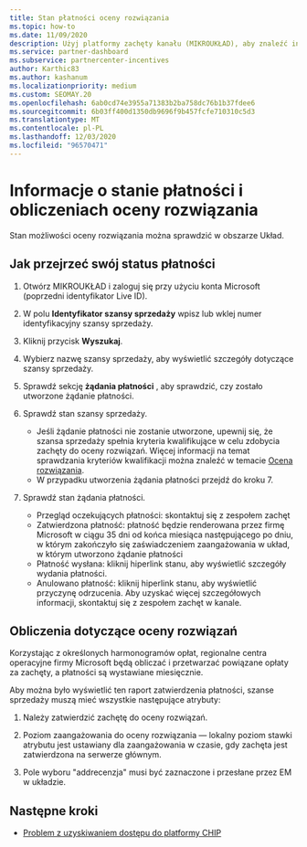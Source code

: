 ```yaml
---
title: Stan płatności oceny rozwiązania
ms.topic: how-to
ms.date: 11/09/2020
description: Użyj platformy zachęty kanału (MIKROUKŁAD), aby znaleźć informacje o możliwościach oceny rozwiązań, ich obliczeniach i ich stanie płatności.
ms.service: partner-dashboard
ms.subservice: partnercenter-incentives
author: Karthic83
ms.author: kashanum
ms.localizationpriority: medium
ms.custom: SEOMAY.20
ms.openlocfilehash: 6ab0cd74e3955a71383b2ba758dc76b1b37fdee6
ms.sourcegitcommit: 6b03ff400d1350db9696f9b457fcfe710310c5d3
ms.translationtype: MT
ms.contentlocale: pl-PL
ms.lasthandoff: 12/03/2020
ms.locfileid: "96570471"
---
```

# <a name="solution-assessment-payment-status-and-calculation-info"></a>Informacje o stanie płatności i obliczeniach oceny rozwiązania

Stan możliwości oceny rozwiązania można sprawdzić w obszarze Układ.

## <a name="how-to-review-your-payment-status"></a>Jak przejrzeć swój status płatności

1. Otwórz MIKROUKŁAD i zaloguj się przy użyciu konta Microsoft (poprzedni identyfikator Live ID).
2. W polu **Identyfikator szansy sprzedaży** wpisz lub wklej numer identyfikacyjny szansy sprzedaży.
3. Kliknij przycisk **Wyszukaj**.
4. Wybierz nazwę szansy sprzedaży, aby wyświetlić szczegóły dotyczące szansy sprzedaży.
5. Sprawdź sekcję **żądania płatności** , aby sprawdzić, czy zostało utworzone żądanie płatności.
6. Sprawdź stan szansy sprzedaży.

    - Jeśli żądanie płatności nie zostanie utworzone, upewnij się, że szansa sprzedaży spełnia kryteria kwalifikujące w celu zdobycia zachęty do oceny rozwiązań. Więcej informacji na temat sprawdzania kryteriów kwalifikacji można znaleźć w temacie [Ocena rozwiązania](chip-solution-assessment.md).
    - W przypadku utworzenia żądania płatności przejdź do kroku 7.
7. Sprawdź stan żądania płatności.

    - Przegląd oczekujących płatności: skontaktuj się z zespołem zachęt
    - Zatwierdzona płatność: płatność będzie renderowana przez firmę Microsoft w ciągu 35 dni od końca miesiąca następującego po dniu, w którym zakończyło się zaświadczeniem zaangażowania w układ, w którym utworzono żądanie płatności
    -  Płatność wysłana: kliknij hiperlink stanu, aby wyświetlić szczegóły wydania płatności.
    - Anulowano płatność: kliknij hiperlink stanu, aby wyświetlić przyczynę odrzucenia. Aby uzyskać więcej szczegółowych informacji, skontaktuj się z zespołem zachęt w kanale.

## <a name="calculations-for-solutions-assessment"></a>Obliczenia dotyczące oceny rozwiązań

Korzystając z określonych harmonogramów opłat, regionalne centra operacyjne firmy Microsoft będą obliczać i przetwarzać powiązane opłaty za zachęty, a płatności są wystawiane miesięcznie.

Aby można było wyświetlić ten raport zatwierdzenia płatności, szanse sprzedaży muszą mieć wszystkie następujące atrybuty:

1. Należy zatwierdzić zachętę do oceny rozwiązań.

1. Poziom zaangażowania do oceny rozwiązania — lokalny poziom stawki atrybutu jest ustawiany dla zaangażowania w czasie, gdy zachęta jest zatwierdzona na serwerze głównym.
 
1. Pole wyboru "addrecenzja" musi być zaznaczone i przesłane przez EM w układzie.

## <a name="next-steps"></a>Następne kroki

- [Problem z uzyskiwaniem dostępu do platformy CHIP](chip-access-trouble.md) 
